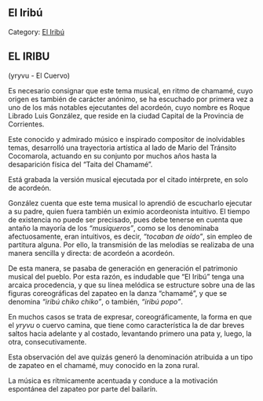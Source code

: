 ## El Iribú

Category: [El Iribú](http://descubrircorrientes.com.ar/2012/index.php/1631-cultura/4-musica/analisis-funcional-de-la-musica-chamamecera/nomina-de-hallazgos-musicales-arcaicos/el-iribu)

## EL IRIBU  
(yryvu - El Cuervo)

Es necesario consignar que este tema musical, en ritmo de chamamé, cuyo origen es también de carácter anónimo, se ha escuchado por primera vez a uno de los más notables ejecutantes del acordeón, cuyo nombre es Roque Librado Luis González, que reside en la ciudad Capital de la Provincia de Corrientes.

Este conocido y admirado músico e inspirado compositor de inolvidables temas, desarrolló una trayectoria artística al lado de Mario del Tránsito Cocomarola, actuando en su conjunto por muchos años hasta la desaparición física del “Taita del Chamamé”.

Está grabada la versión musical ejecutada por el citado intérprete, en solo de acordeón.

González cuenta que este tema musical lo aprendió de escucharlo ejecutar a su padre, quien fuera también un eximio acordeonista intuitivo. El tiempo de existencia no puede ser precisado, pues debe tenerse en cuenta que antaño la mayoría de los _“musiqueros”_, como se los denominaba afectuosamente, eran intuitivos, es decir, _“tocaban de oído”_, sin empleo de partitura alguna. Por ello, la transmisión de las melodías se realizaba de una manera sencilla y directa: de acordeón a acordeón.

De esta manera, se pasaba de generación en generación el patrimonio musical del pueblo. Por esta razón, es indudable que “El Iribú” tenga una arcaica procedencia, y que su línea melódica se estructure sobre una de las figuras coreográficas del zapateo en la danza “chamamé”, y que se denomina _“iribú chiko chiko”_, o también, _“iribú popo”_.

En muchos casos se trata de expresar, coreográficamente, la forma en que el _yryvu_ o cuervo camina, que tiene como característica la de dar breves saltos hacia adelante y al costado, levantando primero una pata y, luego, la otra, consecutivamente.

Esta observación del ave quizás generó la denominación atribuida a un tipo de zapateo en el chamamé, muy conocido en la zona rural.

La música es rítmicamente acentuada y conduce a la motivación espontánea del zapateo por parte del bailarín.